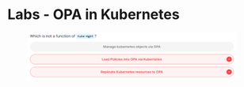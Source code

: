 # Labs - OPA in Kubernetes

<figure><img src="../.gitbook/assets/image (17).png" alt=""><figcaption></figcaption></figure>

